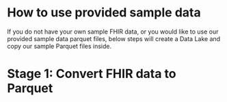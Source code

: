 # How to use provided sample data

If you do not have your own sample FHIR data, or you would like to use our provided sample data parquet files, below steps will create a Data Lake and copy our sample Parquet files inside.


# Stage 1: Convert FHIR data to Parquet
